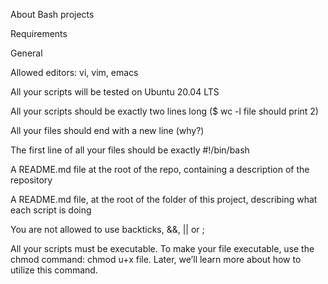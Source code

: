 About Bash projects

Requirements

General

Allowed editors: vi, vim, emacs

All your scripts will be tested on Ubuntu 20.04 LTS

All your scripts should be exactly two lines long ($ wc -l file should print 2)

All your files should end with a new line (why?)

The first line of all your files should be exactly #!/bin/bash

A README.md file at the root of the repo, containing a description of the repository

A README.md file, at the root of the folder of this project, describing what each script is doing

You are not allowed to use backticks, &&, || or ;

All your scripts must be executable. To make your file executable, use the chmod command: chmod u+x file. Later, we’ll learn more about how to utilize this command.
